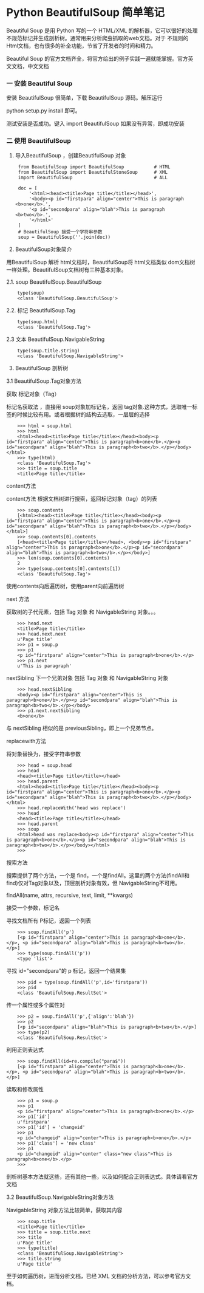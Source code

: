 Python BeautifulSoup 简单笔记
=============================

Beautiful Soup 是用 Python 写的一个 HTML/XML 的解析器，它可以很好的处理不规范标记并生成剖析树。通常用来分析爬虫抓取的web文档。对于 不规则的 Html文档，也有很多的补全功能，节省了开发者的时间和精力。

Beautiful Soup 的官方文档齐全，将官方给出的例子实践一遍就能掌握。官方英文文档，中文文档

### 一 安装 Beautiful Soup

安装 BeautifulSoup 很简单，下载 BeautifulSoup  源码。解压运行

python setup.py install 即可。

测试安装是否成功。键入 import BeautifulSoup 如果没有异常，即成功安装

### 二 使用 BeautifulSoup

1. 导入BeautifulSoup ，创建BeautifulSoup 对象

        from BeautifulSoup import BeautifulSoup           # HTML
        from BeautifulSoup import BeautifulStoneSoup      # XML
        import BeautifulSoup                              # ALL
                                                                                                       
        doc = [
            '<html><head><title>Page title</title></head>',
            '<body><p id="firstpara" align="center">This is paragraph <b>one</b>.',
            '<p id="secondpara" align="blah">This is paragraph <b>two</b>.',
            '</html>'
        ]
        # BeautifulSoup 接受一个字符串参数
        soup = BeautifulSoup(''.join(doc))

2. BeautifulSoup对象简介

  用BeautifulSoup 解析 html文档时，BeautifulSoup将 html文档类似 dom文档树一样处理。BeautifulSoup文档树有三种基本对象。

  2.1. soup BeautifulSoup.BeautifulSoup

        type(soup)
        <class 'BeautifulSoup.BeautifulSoup'>

  2.2. 标记 BeautifulSoup.Tag

        type(soup.html)
        <class 'BeautifulSoup.Tag'>

  2.3 文本 BeautifulSoup.NavigableString

        type(soup.title.string)
        <class 'BeautifulSoup.NavigableString'>

3. BeautifulSoup 剖析树

  3.1 BeautifulSoup.Tag对象方法
  
  获取 标记对象（Tag）
  
  标记名获取法 ，直接用 soup对象加标记名，返回 tag对象.这种方式，选取唯一标签的时候比较有用。或者根据树的结构去选取，一层层的选择

        >>> html = soup.html
        >>> html
        <html><head><title>Page title</title></head><body><p id="firstpara" align="center">This is paragraph<b>one</b>.</p><p id="secondpara" align="blah">This is paragraph<b>two</b>.</p></body></html>
        >>> type(html)
        <class 'BeautifulSoup.Tag'>
        >>> title = soup.title
        <title>Page title</title>

  content方法

  content方法 根据文档树进行搜索，返回标记对象（tag）的列表

        >>> soup.contents
        [<html><head><title>Page title</title></head><body><p id="firstpara" align="center">This is paragraph<b>one</b>.</p><p id="secondpara" align="blah">This is paragraph<b>two</b>.</p></body></html>]
        >>> soup.contents[0].contents
        [<head><title>Page title</title></head>, <body><p id="firstpara" align="center">This is paragraph<b>one</b>.</p><p id="secondpara" align="blah">This is paragraph<b>two</b>.</p></body>]
        >>> len(soup.contents[0].contents)
        2
        >>> type(soup.contents[0].contents[1])
        <class 'BeautifulSoup.Tag'>

  使用contents向后遍历树，使用parent向前遍历树
  
  next 方法
  
  获取树的子代元素，包括 Tag 对象 和 NavigableString 对象。。。

        >>> head.next
        <title>Page title</title>
        >>> head.next.next
        u'Page title'
        >>> p1 = soup.p
        >>> p1
        <p id="firstpara" align="center">This is paragraph<b>one</b>.</p>
        >>> p1.next
        u'This is paragraph'

  nextSibling 下一个兄弟对象 包括 Tag 对象 和 NavigableString 对象

        >>> head.nextSibling
        <body><p id="firstpara" align="center">This is paragraph<b>one</b>.</p><p id="secondpara" align="blah">This is paragraph<b>two</b>.</p></body>
        >>> p1.next.nextSibling
        <b>one</b>

  与 nextSibling 相似的是 previousSibling，即上一个兄弟节点。
  
  replacewith方法
  
  将对象替换为，接受字符串参数

        >>> head = soup.head
        >>> head
        <head><title>Page title</title></head>
        >>> head.parent
        <html><head><title>Page title</title></head><body><p id="firstpara" align="center">This is paragraph<b>one</b>.</p><p id="secondpara" align="blah">This is paragraph<b>two</b>.</p></body></html>
        >>> head.replaceWith('head was replace')
        >>> head
        <head><title>Page title</title></head>
        >>> head.parent
        >>> soup
        <html>head was replace<body><p id="firstpara" align="center">This is paragraph<b>one</b>.</p><p id="secondpara" align="blah">This is paragraph<b>two</b>.</p></body></html>
        >>>

  搜索方法
  
  搜索提供了两个方法，一个是 find，一个是findAll。这里的两个方法(findAll和 find)仅对Tag对象以及，顶层剖析对象有效，但 NavigableString不可用。
  
  findAll(name, attrs, recursive, text, limit, **kwargs)
  
  接受一个参数，标记名
  
  寻找文档所有 P标记，返回一个列表

        >>> soup.findAll('p')
        [<p id="firstpara" align="center">This is paragraph<b>one</b>.</p>, <p id="secondpara" align="blah">This is paragraph<b>two</b>.</p>]
        >>> type(soup.findAll('p'))
        <type 'list'>

  寻找 id="secondpara"的 p 标记，返回一个结果集

        >>> pid = type(soup.findAll('p',id='firstpara'))
        >>> pid
        <class 'BeautifulSoup.ResultSet'>

  传一个属性或多个属性对

        >>> p2 = soup.findAll('p',{'align':'blah'})
        >>> p2
        [<p id="secondpara" align="blah">This is paragraph<b>two</b>.</p>]
        >>> type(p2)
        <class 'BeautifulSoup.ResultSet'>

  利用正则表达式

        >>> soup.findAll(id=re.compile("para$"))
        [<p id="firstpara" align="center">This is paragraph<b>one</b>.</p>, <p id="secondpara" align="blah">This is paragraph<b>two</b>.</p>]

  读取和修改属性

        >>> p1 = soup.p
        >>> p1
        <p id="firstpara" align="center">This is paragraph<b>one</b>.</p>
        >>> p1['id']
        u'firstpara'
        >>> p1['id'] = 'changeid'
        >>> p1
        <p id="changeid" align="center">This is paragraph<b>one</b>.</p>
        >>> p1['class'] = 'new class'
        >>> p1
        <p id="changeid" align="center" class="new class">This is paragraph<b>one</b>.</p>
        >>>

  剖析树基本方法就这些，还有其他一些，以及如何配合正则表达式。具体请看官方文档

  3.2 BeautifulSoup.NavigableString对象方法
  
  NavigableString  对象方法比较简单，获取其内容

        >>> soup.title
        <title>Page title</title>
        >>> title = soup.title.next
        >>> title
        u'Page title'
        >>> type(title)
        <class 'BeautifulSoup.NavigableString'>
        >>> title.string
        u'Page title'

  至于如何遍历树，进而分析文档，已经 XML 文档的分析方法，可以参考官方文档。
